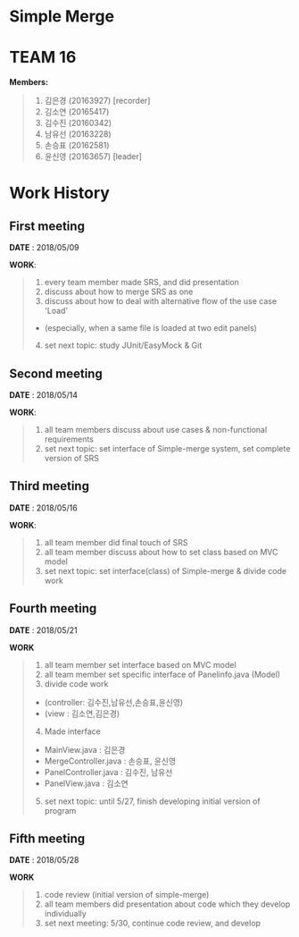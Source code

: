 ﻿# Simple Merge

TEAM 16
==========
**Members:**
>1. 김은경 (20163927) [recorder]
>2. 김소연 (20165417) 
>3. 김수진 (20160342) 
>4. 남유선 (20163228) 
>5. 손승표 (20162581) 
>6. 윤신영 (20163657) [leader]


Work History
============
First meeting
-------------
**DATE** : 2018/05/09

**WORK**:  
>1. every team member made SRS, and did presentation
>2. discuss about how to merge SRS as one
>3. discuss about how to deal with alternative flow of the use case 'Load'
>- (especially, when a same file is loaded at two edit panels)
>4. set next topic: study JUnit/EasyMock & Git


Second meeting
--------------
**DATE** : 2018/05/14

**WORK**:
>1. all team members discuss about use cases & non-functional requirements
>2. set next topic: set interface of Simple-merge system, set complete version of SRS


Third meeting
-------------
**DATE** : 2018/05/16

**WORK**:
>1. all team member did final touch of SRS
>2. all team member discuss about how to set class based on MVC model
>3. set next topic: set interface(class) of Simple-merge & divide code work


Fourth meeting
-------------
**DATE** : 2018/05/21

**WORK**
>1. all team member set interface based on MVC model
>2. all team member set specific interface of Panelinfo.java (Model)
>3. divide code work
>- (controller: 김수진,남유선,손승표,윤신영)
>- (view      : 김소연,김은경)
>4. Made interface
>- MainView.java : 김은경
>- MergeController.java : 손승표, 윤신영
>- PanelController.java : 김수진, 남유선
>- PanelView.java : 김소연
>5. set next topic: until 5/27, finish developing initial version of program


Fifth meeting
--------------
**DATE** : 2018/05/28

**WORK**
>1. code review (initial version of simple-merge)
>2. all team members did presentation about code which they develop individually
>3. set next meeting: 5/30, continue code review, and develop